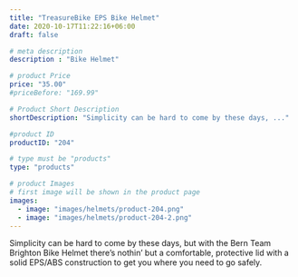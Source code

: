 ```yaml
---
title: "TreasureBike EPS Bike Helmet"
date: 2020-10-17T11:22:16+06:00
draft: false

# meta description
description : "Bike Helmet"

# product Price
price: "35.00"
#priceBefore: "169.99"

# Product Short Description
shortDescription: "Simplicity can be hard to come by these days, ..."

#product ID
productID: "204"

# type must be "products"
type: "products"

# product Images
# first image will be shown in the product page
images:
  - image: "images/helmets/product-204.png"
  - image: "images/helmets/product-204-2.png"
---
```


Simplicity can be hard to come by these days, but with the Bern Team Brighton Bike Helmet there’s nothin’ but a comfortable, protective lid with a solid EPS/ABS construction to get you where you need to go safely.

